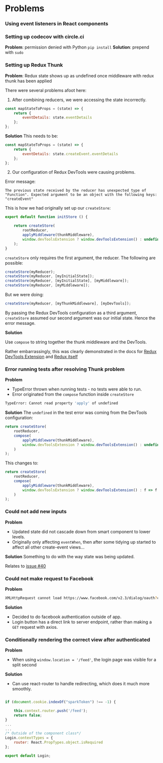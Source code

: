 # Problems

### Using event listeners in React components

### Setting up codecov with circle.ci

**Problem**: permission denied with Python `pip install`
**Solution**: prepend with `sudo`

### Setting up Redux Thunk
**Problem**: Redux state shows up as undefined once middleware with redux thunk has been applied

There were several problems afoot here:

1. After combining reducers, we were accessing the state incorrectly.
```js
const mapStateToProps = (state) => {
    return {
        eventDetails: state.eventDetails
    };
};
```
**Solution**
This needs to be:
```js
const mapStateToProps = (state) => {
    return {
        eventDetails: state.createEvent.eventDetails
    };
};
```

2. Our configuration of Redux DevTools were causing problems.

Error message:
```
The previous state received by the reducer has unexpected type of "Function". Expected argument to be an object with the following keys: "createEvent"
```

This is how we had originally set up our `createStore`:
```js
export default function initStore () {

    return createStore(
        rootReducer,
        applyMiddleware(thunkMiddleware),
        window.devToolsExtension ? window.devToolsExtension() : undefined
    );
}
```
`createStore` only requires the first argument, the reducer.  The following are possible:

```js
createStore(myReducer);
createStore(myReducer, [myInitialState]);
createStore(myReducer, [myInitialState], [myMiddleware]);
createStore(myReducer, [myMiddleware]);
```

But we were doing:
```js
createStore(myReducer, [myThunkMiddleware], [myDevTools]);
```

By passing the Redux DevTools configuration as a third argument, `createStore` assumed our second argument was our initial state.  Hence the error message.


**Solution**

Use `compose` to string together the thunk middleware and the DevTools.

Rather embarrassingly, this was clearly demonstrated in the docs for [Redux DevTools Extension](https://github.com/zalmoxisus/redux-devtools-extension) and [Redux itself](http://redux.js.org/docs/api/compose.html)

### Error running tests after resolving Thunk problem

**Problem**
* TypeError thrown when running tests - no tests were able to run.
* Error originated from the `compose` function inside `createStore`
```bash
TypeError: Cannot read property 'apply' of undefined
```
**Solution**
The `undefined` in the test error was coming from the DevTools configuration:
```js
return createStore(
    rootReducer,
    compose(
        applyMiddleware(thunkMiddleware),
        window.devToolsExtension ? window.devToolsExtension() : undefined
    )
);
```
This changes to:
```js
return createStore(
    rootReducer,
    compose(
        applyMiddleware(thunkMiddleware),
        window.devToolsExtension ? window.devToolsExtension() : f => f
    )
);
```
### Could not add new inputs
**Problem**
* Updated state did not cascade down from smart component to lower levels.
* Originally only affecting `eventWhen`, then after some tidying up started to affect all other create-event views...

**Solution**
Something to do with the way state was being updated.

Relates to [issue #40](https://github.com/DRDD2016/app/issues/40)

### Could not make request to Facebook
**Problem**
```bash
XMLHttpRequest cannot load https://www.facebook.com/v2.3/dialog/oauth?client_id=612765462219386&respon…EwB2ibLlwghFkdtedcVxS&scope=user_friends%2Cuser_about_me%2Cpublish_actions. No 'Access-Control-Allow-Origin' header is present on the requested resource. Origin 'http://localhost:8080' is therefore not allowed access.
```

**Solution**
* Decided to do facebook authentication outside of app.
* Login button has a direct link to server endpoint, rather than making a `GET` request with axios.


### Conditionally rendering the correct view after authenticated
**Problem**
* When using `window.location = '/feed'`, the login page was visible for a split second

**Solution**
* Can use react-router to handle redirecting, which does it much more smoothly.
```js

if (document.cookie.indexOf("sparkToken") !== -1) {

    this.context.router.push('/feed');
    return false;
}
...
...
/* Outside of the component class*/
Login.contextTypes = {
    router: React.PropTypes.object.isRequired
};

export default Login;
```
